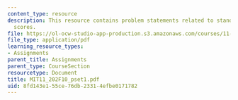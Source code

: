 ```yaml
---
content_type: resource
description: This resource contains problem statements related to standardized test
  scores.
file: https://ol-ocw-studio-app-production.s3.amazonaws.com/courses/11-202-planning-economics-fall-2010/8fd143e155ce76db23314efbe0171782_MIT11_202F10_pset1.pdf
file_type: application/pdf
learning_resource_types:
- Assignments
parent_title: Assignments
parent_type: CourseSection
resourcetype: Document
title: MIT11_202F10_pset1.pdf
uid: 8fd143e1-55ce-76db-2331-4efbe0171782
---
```


